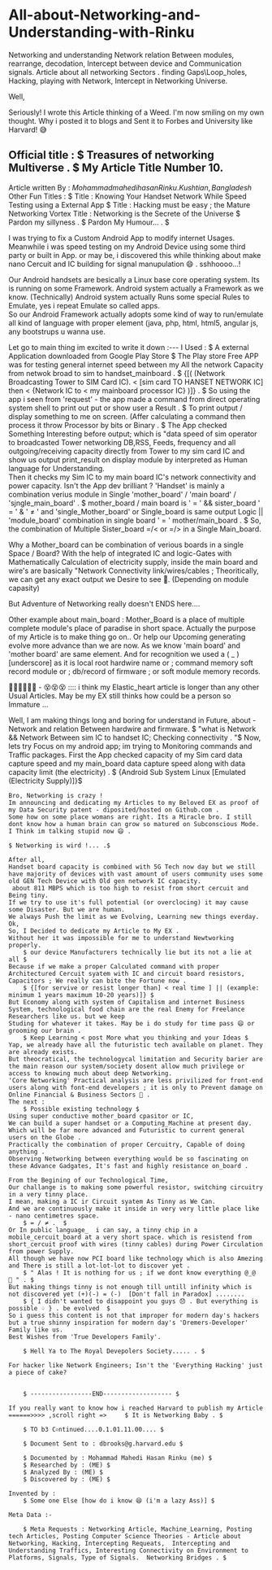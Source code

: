 # All-about-Networking-and-Understanding-with-Rinku
Networking and understanding Network relation Between modules, rearrange, decodation, Intercept between device and Communication signals. Article about all networking Sectors . finding Gaps\Loop_holes, Hacking, playing with Network, Intercept in Networking Universe. 

Well, 

Seriously! I wrote this Article thinking of a Weed. 
I'm now smiling on my own thought. Why i posted it to blogs and Sent it to Forbes and
University like Harvard! 😅


Official title : 
	$ Treasures of networking Multiverse . $
My Article Title Number 10. 
--------------------------------------------------

Article written By :	$Mohammad mahedi hasan Rinku . Kushtian, Bangladesh$
Other Fun Titles : 
	$ Title : Knowing Your Handset Network While Speed Testing using a External App $
	Title : Hacking must be easy ; the Mature Networking Vortex
	Title : Networking is the Secrete of the Universe $
Pardon my sillyness . 
	$ Pardon My Humour... .  $

I was trying to fix a Custom Android App to modify internet Usages. 
Meanwhile i was speed testing on my Android Device using some third party or built in App. or may be, i discovered this while thinking about make nano Cercuit and IC building for signal manupulation 😄 .  sshhoooo...!

Our Android handsets are besically a Linux base core operating system.  Its is running on some Framework. Android system actually a Framework as we know.  (Technically)
Android system actually Runs some special Rules to Emulate, yes i repeat Emulate so called apps.  
So our Android Framework actually adopts some kind of way to run/emulate all kind of language with proper element (java, php, html, html5, angular js, any bootstrups u wanna use.  

Let go to main thing im excited to write it down :---
I Used :
	$ A external Application downloaded from Google Play Store $
The Play store Free APP was for testing general internet speed between my
All the network Capacity from netwok broad to sim to handset_mainboard .
	$ {[( (Network Broadcasting Tower to SIM Card IC).  < [sim card TO HANSET NETWORK IC] then < {Network IC to < my mainboard processor IC}  )]} . $
So using the app i seen from 'request' - the app made a command from direct operating system shell to print out put or show user a Result .
	$ To print output / display something to me on screen. (Affer calculating a command then process it throw Processor by bits or Binary . $
The App checked Something Interesting before output;  which is "data speed of sim operator to broadcasted Tower networking DB,RSS, Feeds, frequency and all outgoing/receiving capacity directly from Tower to my sim card IC and show us output print_result on display module by interpreted as Human language for Understanding.  
Then it checks my Sim IC to my main board IC's  network connectivity and power capacity. Isn't the App dev brilliant ? 
'Handset' is mainly a combination verius module in Single 'mother_board' / 'main board' / 'sjngle_main_board' .
	$ mother_board / main board is ' = ' && sister_board ' = '  &  ' ≠ '  and 'single_Mother_board' or Single_board is same output Logic || 'module_board' combination in single board ' = ' mother/main_board . $ 
So, the combination of  Multiple Sister_board =/< or =/> in a Single Main_board. 

Why a Mother_board can be combination of verious boards in a single Space / Board?
With the help of integrated IC and logic-Gates with Mathematically Calculation of electricity supply, inside the main board and wire's are basically "Network Connectivity link/wires/cables  ; 
Theoritically, we can get any exact output we Desire to see 🤩. (Depending on module capasity)

But Adventure of Networking really doesn't ENDS here....



Other example about main_board :
Mother_Board is a place of multiple complete module's place of paradise in short space. Actually the purpose of my Article is to make thing go on.. Or help our Upcoming generating evolve more advance than we are now.
As we know 'main board' and 'mother board' are same element.  And for recognition we used a ( _ )[underscore] as it is local root hardwire name or ; command memory soft record module or ; db/record of firmware ; or soft module memory records. 



😵‍💫😵‍💫😵‍💫  -  😵😵😵  :::: i think my Elastic_heart article is longer than any other Usual Articles.
May be my EX still thinks how could be a person so Immature ... 


Well,
I am making things long and boring for understand in Future,  about - Network and relation Between hardwire and firmware.
	$ "what is Network  &&  Network Between sim IC to handset IC; Checking connectivity . "$
Now,  lets try Focus on my android app;  im trying to Monitoring commands and Traffic packages.
First the App checked capacity of my Sim card data capture speed and my main_board data capture speed along with data capacity limit (the electricity) . 
	$ {Android Sub System Linux [Emulated (Electricity Supply)]}$
~~~~~~~Rafat~~~~~~~😁😄😀😮‍💨~~~~~~~Sultana~~~~~~~Rafi~~~~~~
Bro, Networking is crazy !
Im announcing and dedicating my Articles to my Beloved EX as proof of my Data Security patent - diposited/hosted on Github.com . 
Some how on some place womans are right. Its a Miracle bro. I still dont know how a human brain can grow so matured on Subconscious Mode.
I Think im talking stupid now 😄 . 

$ Networking is wird !... .$

After all,
Handset board capacity is combined with 5G Tech now day but we still have majority of devices with vast amount of users community uses some old GEN Tech Device with Old gen network IC capacity.
 about 811 MBPS which is too high to resist from short cercuit and Being tiny. 
If we try to use it's full potential (or overclocing) it may cause some Disaster. But we are human.  
We always Push the limit as we Evolving, Learning new things everday. 
Ok,
So, I Decided to dedicate my Article to My EX .
Without her it was impossible for me to understand Newtworking properly. 
	$ our device Manufacturers technically lie but its not a lie at all $
Because if we make a proper Calculated command with proper Architectured Cercuit syatem with IC and circuit board resistors, Capacitors ; We really can bite the Fortune now . 
	$ {[for servive or resist longer than] < real time ] || (example: minimum 1 years maximum 10-20 years)]} $
But Economy along with system of Capitalism and internet Business System, technological food chain are the real Enemy for Freelance Researchers like us. but we keep
Studing for whatever it takes. May be i do study for time pass 😄 or grooming our brain . 
	$ Keep Learning < post More what you thinking and your Ideas $ 
Yap, we already have all the futuristic tech available on planet. They are already exists. 
But theocratical, the technologycal limitation and Security barier are the main reason our system/society dosent allow much privilege or access to knowing much about deep Networking. 
'Core Networking' Practical analysis are less privilized for front-end users along with font-end developers ; it is only to Prevent damage on Online Financial & Business Sectors 🧐 . 
The next : 
	$ Possible existing technology $
Using super conductive mother_board cpasitor or IC,  
We can build a super handset or a Computing_Machine at present day. Which will be far more advanced and Futuristic to current general users on the Globe . 
Practically the combination of proper Cercuitry, Capable of doing anything . 
Observing Networking between everything would be so fascinating on these Advance Gadgates, It's fast and highly resistance on_board .  

From the Begining of our Technological Time,
Our challange is to making some powerful resistor, switching circuitry in a very tinny place. 
I mean, making a IC ir Circuit syatem As Tinny as We Can. 
And we are continuously make it inside in very very little place like - nano centimetres space.
	$ = / ≠ .  $
Or In public language_  i can say, a tinny chip in a mobile_cercuit_board at a very short space. which is resistend from short_cercuit proof with wires (tinny cables) during Power Circulation from power Supply.   
All though we have now PCI board like technology which is also Amezing and There is still a lot-lot-lot to discover yet .
	$ " Alas ! It is nothing for us ; if we dont know everything @_@  🤪 " . $ 
But making things tinny is not enough till untill infinity which is not discovered yet (+)(-) = (-)  [Don't fall in Paradox] ........
	$ { I didn't wanted to disappoint you guys 😞 . But everything is possible ♤ } . be evolved  $
So i guess this content is not that improper for modern day's hackers but a true shinny inspiration for modern day's 'Dremers-Developer' Family like us.
Best Wishes from 'True Developers Family'. 

	$ Hell Ya to The Royal Devepolers Society..... . $

For hacker like Network Engineers; Isn't the 'Everything Hacking' just a piece of cake? 


	$ -----------------END------------------- $

If you really want to know how i reached Harvard to publish my Article  ======>>>> ,scroll right =>		$ It is Networking Baby . $

	$ TO b3 C০ntinued....0.1.01.11.00.... $

	$ Document Sent to : dbrooks@g.harvard.edu $

	$ Documented by : Mohammad Mahedi Hasan Rinku (me) $
	$ Researched by : (ME) $
	$ Analyzed By : (ME) $
	$ Discovered by : (ME) $

Invented by :
	$ Some one Else [how do i know 😆 (i'm a lazy Ass)] $

Meta Data :-
	
	$ Meta Requests : Networking Article, Machine_Learning, Posting tech Articles, Posting Computer Science Theories - Article about Networking, Hacking, Intercepting Requeats,  Intercepting and Understanding Traffics, Interesting Connectivity on Environment to Platforms, Signals, Type of Signals.  Networking Bridges . $


